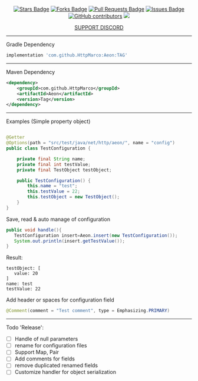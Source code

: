 <!--suppress HtmlDeprecatedAttribute -->
<div align="center">

<a href="https://github.com/HttpMarco/Aeon"><img src="https://img.shields.io/github/stars/HttpMarco/Aeon?color=10c298" alt="Stars Badge"/></a>
<a href="https://github.com/HttpMarco/Aeon"><img src="https://img.shields.io/github/forks/HttpMarco/Aeon?color=10c298" alt="Forks Badge"/></a>
<a href="https://github.com/HttpMarco/Aeon"><img src="https://img.shields.io/github/issues-pr/HttpMarco/Aeon?color=10c298" alt="Pull Requests Badge"/></a>
<a href="https://github.com/HttpMarco/Aeon"><img src="https://img.shields.io/github/issues/HttpMarco/Aeon?color=10c298" alt="Issues Badge"/></a>
<a href="https://github.com/HttpMarco/Aeon"><img alt="GitHub contributors" src="https://img.shields.io/github/contributors/HttpMarco/Aeon?color=10c298"></a>
[![](https://jitpack.io/v/HttpMarco/Aeon.svg)](https://jitpack.io/#HttpMarco/Aeon)
<div>
    <a href="https://discord.gg/zacX9b2wCF">SUPPORT DISCORD</a>
</div>
</div>

****

Gradle Dependency

````groovy
implementation 'com.github.HttpMarco:Aeon:TAG'
````
****

Maven Dependency
````xml
<dependency>
    <groupId>com.github.HttpMarco</groupId>
    <artifactId>Aeon</artifactId>
    <version>Tag</version>
</dependency>
````
***

Examples
(Simple property object)

````java

@Getter
@Options(path = "src/test/java/net/http/aeon/", name = "config")
public class TestConfiguration {

    private final String name;
    private final int testValue;
    private final TestObject testObject;

    public TestConfiguration() {
        this.name = "test";
        this.testValue = 22;
        this.testObject = new TestObject();
    }
}
````

Save, read & auto manage of configuration

````java
public void handle(){
   TestConfiguration insert=Aeon.insert(new TestConfiguration());
   System.out.println(insert.getTestValue());
}
````

Result: 
````
testObject: [
   value: 20
]
name: test
testValue: 22
````

Add header or spaces for configuration field 
`````java 
@Comment(comment = "Test comment", type = Emphasizing.PRIMARY)
`````

****

Todo 'Release':

- [ ] Handle of null parameters
- [ ] rename for configuration files
- [ ] Support Map, Pair
- [ ] Add comments for fields
- [ ] remove duplicated renamed fields
- [ ] Customize handler for object serialization